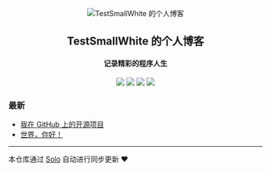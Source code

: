 <p align="center"><img alt="TestSmallWhite 的个人博客" src="https://static.b3log.org/images/brand/solo-32.png"></p><h2 align="center">
TestSmallWhite 的个人博客
</h2>

<h4 align="center">记录精彩的程序人生</h4>
<p align="center"><a title="TestSmallWhite 的个人博客" target="_blank" href="https://github.com/TestSmallWhite/solo-blog"><img src="https://img.shields.io/github/last-commit/TestSmallWhite/solo-blog.svg?style=flat-square&color=FF9900"></a>
<a title="GitHub repo size in bytes" target="_blank" href="https://github.com/TestSmallWhite/solo-blog"><img src="https://img.shields.io/github/repo-size/TestSmallWhite/solo-blog.svg?style=flat-square"></a>
<a title="Solo Version" target="_blank" href="https://github.com/b3log/solo/releases"><img src="https://img.shields.io/badge/solo-3.6.5-f1e05a.svg?style=flat-square&color=blueviolet"></a>
<a title="Hits" target="_blank" href="https://github.com/b3log/hits"><img src="https://hits.b3log.org/TestSmallWhite/solo-blog.svg"></a></p>

### 最新

* [我在 GitHub 上的开源项目](http://www.kidcaoblog.com/my-github-repos)
* [世界，你好！](http://www.kidcaoblog.com/hello-solo)



---

本仓库通过 [Solo](https://github.com/b3log/solo) 自动进行同步更新 ❤️ 